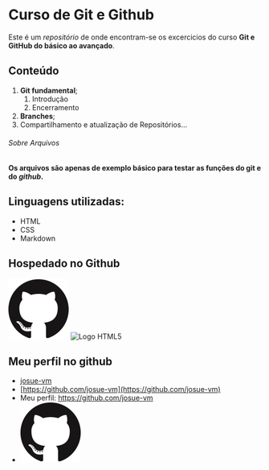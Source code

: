 # Curso de Git e Github

Este é um *repositório* de onde encontram-se os excercicios do curso **Git e GitHub do básico ao avançado**.

## Conteúdo

 1. **Git fundamental**;
      1. Introdução
      2. Encerramento
 2. **Branches**; 
 3. Compartilhamento e atualização de Repositórios...

###### Sobre Arquivos

**Os arquivos são apenas de exemplo básico para testar as funções do git e do _github_.**

## Linguagens utilizadas:

* HTML
* CSS
* Markdown

## Hospedado no Github

![Logo Github](Image/GitHub-Mark-120px-plus.png)
![Logo HTML5](https://upload.wikimedia.org/wikipedia/commons/thumb/6/61/HTML5_logo_and_wordmark.svg/240px-HTML5_logo_and_wordmark.svg.png)

## Meu perfil no github

* [josue-vm](https://github.com/josue-vm)
* [https://github.com/josue-vm](https://github.com/josue-vm)
* Meu perfil: https://github.com/josue-vm
* [![Logo Github](Image/GitHub-Mark-120px-plus.png)](https://github.com/josue-vm)